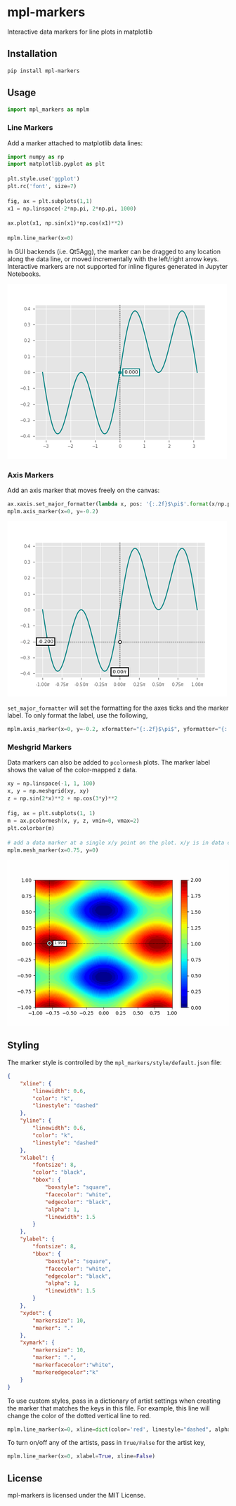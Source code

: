 # mpl-markers

Interactive data markers for line plots in matplotlib

## Installation

```bash
pip install mpl-markers
```

## Usage

```python
import mpl_markers as mplm
```

### Line Markers
Add a marker attached to matplotlib data lines:
```python
import numpy as np
import matplotlib.pyplot as plt

plt.style.use('ggplot')
plt.rc('font', size=7)

fig, ax = plt.subplots(1,1)
x1 = np.linspace(-2*np.pi, 2*np.pi, 1000)

ax.plot(x1, np.sin(x1)*np.cos(x1)**2)

mplm.line_marker(x=0)
```
In GUI backends (i.e. Qt5Agg), the marker can be dragged to any location along the data line, or moved incrementally with the left/right arrow keys. Interactive markers are not supported for inline figures 
generated in Jupyter Notebooks.

![example1](https://raw.githubusercontent.com/ricklyon/mpl_markers/main/docs/img/example1.gif)

### Axis Markers
Add an axis marker that moves freely on the canvas:
```python
ax.xaxis.set_major_formatter(lambda x, pos: '{:.2f}$\pi$'.format(x/np.pi))
mplm.axis_marker(x=0, y=-0.2)
```

![example2](https://raw.githubusercontent.com/ricklyon/mpl_markers/main/docs/img/example2.gif)

`set_major_formatter` will set the formatting for the axes ticks and the marker label. To only 
format the label, use the following,
```python
mplm.axis_marker(x=0, y=-0.2, xformatter="{:.2f}$\pi$", yformatter="{:.2f}$\pi$")
```

### Meshgrid Markers
Data markers can also be added to `pcolormesh` plots. The marker label shows the value of the color-mapped z data.

```python
xy = np.linspace(-1, 1, 100)
x, y = np.meshgrid(xy, xy)
z = np.sin(2*x)**2 + np.cos(3*y)**2

fig, ax = plt.subplots(1, 1)
m = ax.pcolormesh(x, y, z, vmin=0, vmax=2)
plt.colorbar(m)

# add a data marker at a single x/y point on the plot. x/y is in data coordinates.
mplm.mesh_marker(x=0.75, y=0)
```
![example3](https://raw.githubusercontent.com/ricklyon/mpl_markers/main/docs/img/example3.gif)

## Styling
The marker style is controlled by the `mpl_markers/style/default.json` file:

```json
{
    "xline": {
        "linewidth": 0.6,
        "color": "k",
        "linestyle": "dashed"
    },
    "yline": {
        "linewidth": 0.6,
        "color": "k",
        "linestyle": "dashed"
    },
    "xlabel": {
        "fontsize": 8,
        "color": "black",
        "bbox": {
            "boxstyle": "square",
            "facecolor": "white",
            "edgecolor": "black",
            "alpha": 1,
            "linewidth": 1.5
        }
    },
    "ylabel": {
        "fontsize": 8,
        "bbox": {
            "boxstyle": "square",
            "facecolor": "white",
            "edgecolor": "black",
            "alpha": 1,
            "linewidth": 1.5
        }
    },
    "xydot": {
        "markersize": 10,
        "marker": "."
    },
    "xymark": {
        "markersize": 10,
        "marker": ".",
        "markerfacecolor":"white", 
        "markeredgecolor":"k"
    }
}

```
To use custom styles, pass in a dictionary of artist settings when creating the marker that matches the keys in this file.
For example, this line will change the color of the dotted vertical line to red.

```python
mplm.line_marker(x=0, xline=dict(color='red', linestyle="dashed", alpha=0.5))
```

To turn on/off any of the artists, pass in `True/False` for the artist key,
```python
mplm.line_marker(x=0, xlabel=True, xline=False)
```

## License

mpl-markers is licensed under the MIT License.